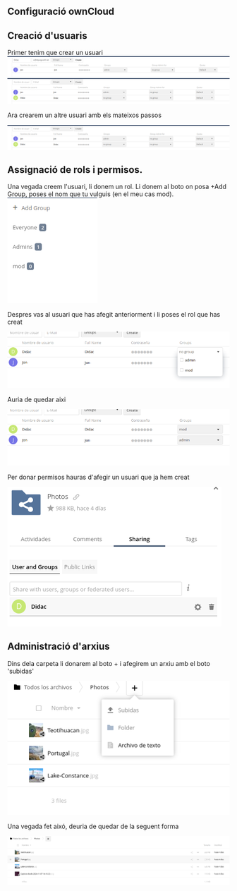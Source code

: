 ## Configuració ownCloud


## Creació d'usuaris

Primer tenim que crear un usuari
<img src="Captura desde 2024-11-08 14-00-27.png">
<img src="Captura desde 2024-11-08 14-00-45.png">

Ara crearem un altre usuari amb els mateixos passos

<img src="Captura desde 2024-11-08 14-00-45.png">

## Assignació de rols i permisos.

Una vegada creem l'usuari, li donem un rol. Li donem al boto on posa +Add Group, poses el nom que tu vulguis (en el meu cas mod).
<img src="Captura desde 2024-11-08 14-23-39.png">

Despres vas al usuari que has afegit anteriorment i li poses el rol que has creat

<img src="Captura desde 2024-11-08 14-26-42.png">

Auria de quedar aixi

<img src="Captura desde 2024-11-08 14-29-15.png">

Per donar permisos hauras d'afegir un usuari que ja hem creat

<img src="Captura de pantalla 2024-11-11 183640.png">

## Administració d'arxius

Dins dela carpeta li donarem al boto + i afegirem un arxiu amb el boto 'subidas'

<img src="Captura de pantalla 2024-11-11 184844.png">

Una vegada fet aixó, deuria de quedar de la seguent forma

<img src="Captura de pantalla 2024-11-11 185805.png">

